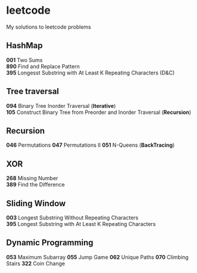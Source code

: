 # leetcode
My solutions to leetcode problems

## HashMap
**001** Two Sums  
**890** Find and Replace Pattern  
**395** Longesst Substring with At Least K Repeating Characters (D&C)

## Tree traversal
**094** Binary Tree Inorder Traversal (**Iterative**)  
**105** Construct Binary Tree from Preorder and Inorder Traversal (**Recursion**)

## Recursion
**046** Permutations
**047** Permutations II
**051** N-Queens (**BackTracing**)

## XOR
**268** Missing Number  
**389** Find the Difference

## Sliding Window
**003** Longest Substring Without Repeating Characters  
**395** Longest Substring with At Least K Repeating Characters

## Dynamic Programming
**053** Maximum Subarray
**055** Jump Game
**062** Unique Paths
**070** Climbing Stairs
**322** Coin Change
